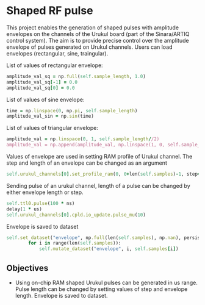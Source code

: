 # Shaped RF pulse

This project enables the generation of shaped pulses with amplitude envelopes on the channels of the Urukul board (part of the Sinara/ARTIQ control system). The aim is to provide precise control over the amplitude envelope of pulses generated on Urukul channels. Users can load envelopes (rectangular, sine, traingular).

List of values of rectangular envelope:
```ruby
amplitude_val_sq = np.full(self.sample_length, 1.0)
amplitude_val_sq[-1] = 0.0
amplitude_val_sq[0] = 0.0 
```
List of values of sine envelope:
```ruby
time = np.linspace(0, np.pi, self.sample_length)
amplitude_val_sin = np.sin(time)
``` 
List of values of triangular envelope:
```ruby
amplitude_val = np.linspace(0, 1, self.sample_length//2)
amplitude_val = np.append(amplitude_val, np.linspace(1, 0, self.sample_length//2))
```
Values of envelope are used in setting RAM profile of Urukul channel. The step and length of an envelope can be changed as an argument
```ruby
self.urukul_channels[0].set_profile_ram(0, 0+len(self.samples)-1, step=self.steps, profile = 0, mode=1)
```
Sending pulse of an urukul channel, length of a pulse can be changed by either envelope length or step.
```ruby
self.ttl0.pulse(100 * ns)
delay(1 * us)
self.urukul_channels[0].cpld.io_update.pulse_mu(10)
```
Envelope is saved to dataset
```ruby
self.set_dataset("envelope", np.full(len(self.samples), np.nan), persist=True)
        for i in range(len(self.samples)):
            self.mutate_dataset("envelope", i, self.samples[i])
```
## Objectives

- Using on-chip RAM shaped Urukul pulses can be generated in us range. Pulse length can be changed by setting values of step and envelope length. Envelope is saved to dataset.

